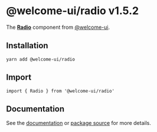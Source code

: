 # @welcome-ui/radio v1.5.2
  
The **[Radio](http://welcome-ui.com/fields/radio)** component from [@welcome-ui](http://welcome-ui.com).

## Installation

    yarn add @welcome-ui/radio

## Import

    import { Radio } from '@welcome-ui/radio'

## Documentation

See the [documentation](http://welcome-ui.com/fields/radio) or [package source](https://github.com/WTTJ/welcome-ui/tree/v1.5.2/packages/Radio) for more details.
